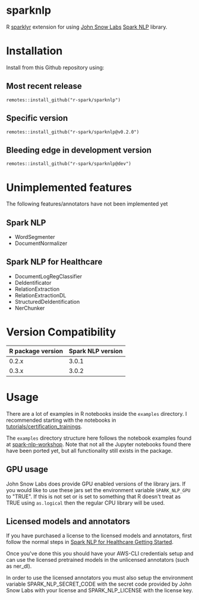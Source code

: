 
# sparknlp

<!-- badges: start -->
<!-- badges: end -->

R [sparklyr](https://sparklyr.ai/) extension for using [John Snow Labs](https://www.johnsnowlabs.com/) 
[Spark NLP](https://www.johnsnowlabs.com/spark-nlp) library.

# Installation
Install from this Github repository using:

## Most recent release
```
remotes::install_github("r-spark/sparknlp")
```

## Specific version
```
remotes::install_github("r-spark/sparknlp@v0.2.0")
```

## Bleeding edge in development version
```
remotes::install_github("r-spark/sparknlp@dev")
```

# Unimplemented features
The following features/annotators have not been implemented yet

## Spark NLP
* WordSegmenter
* DocumentNormalizer

## Spark NLP for Healthcare
* DocumentLogRegClassifier
* DeIdentificator
* RelationExtraction
* RelationExtractionDL
* StructuredDeIdentification
* NerChunker

# Version Compatibility

| R package version | Spark NLP version |
|-------------------|-------------------|
| 0.2.x | 3.0.1 |
| 0.3.x | 3.0.2 |


# Usage
There are a lot of examples in R notebooks inside the `examples` directory. I recommended starting with the 
notebooks in [tutorials/certification_trainings](https://github.com/r-spark/sparknlp/tree/master/examples/tutorials/certification_trainings).

The `examples` directory structure here follows the notebook examples found at
[spark-nlp-workshop](https://github.com/JohnSnowLabs/spark-nlp-workshop).
Note that not all the Jupyter notebooks found there have been ported yet, but all functionality still exists in the 
package.


## GPU usage
John Snow Labs does provide GPU enabled versions of the library jars. If you would like
to use these jars set the environment variable `SPARK_NLP_GPU` to "TRUE". If this 
is not set or is set to something that R doesn't treat as TRUE using `as.logical` then
the regular CPU library will be used.

## Licensed models and annotators
If you have purchased a license to the licensed models and annotators, first follow the 
normal steps in [Spark NLP for Healthcare Getting Started](https://nlp.johnsnowlabs.com/docs/en/licensed_install#install-spark-nlp-for-healthcare).

Once you've done this you should have your AWS-CLI credentials setup and can use the 
licensed pretrained models in the unlicensed annotators (such as ner_dl).

In order to use the licensed annotators you must also setup the environment variable
SPARK_NLP_SECRET_CODE with the secret code provided by John Snow Labs with your
license and SPARK_NLP_LICENSE with the license key.
